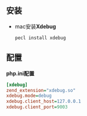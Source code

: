 ## 安装

- mac安装**Xdebug**

  ```shell
  pecl install xdebug
  ```





## 配置

**php.ini配置**

```ini
[xdebug]
zend_extension="xdebug.so"
xdebug.mode=debug
xdebug.client_host=127.0.0.1
xdebug.client_port=9003
```



